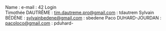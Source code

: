 Name                : e-mail                     : 42 Login                  
Timothée DAUTRÊME   : tim.dautreme.pro@gmail.com : tdautrem
Sylvain BÉDÈNE      : sylvainbedene@gmail.com    : sbedene
Paco DUHARD-JOURDAN : pacoloco@gmail.com         : pduhard-
